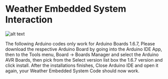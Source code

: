 # Weather Embedded System Interaction

![alt text](https://raw.githubusercontent.com/tidusdavid/weather-interaction/master/Resources/Architecture.png)

The following Arduino codes only work for Arduino Boards 1.6.7,
Please download the respective Arduino Board by going into the Arduino IDE App, then to the Tools menu, Board -> Boards Manager and
select the Arduino AVR Boards, then pick from the Select version list box the 1.6.7 version and click install. After the installations finishes,
Close Arduino IDE and open it again, your Weather Embedded System Code should now work.
